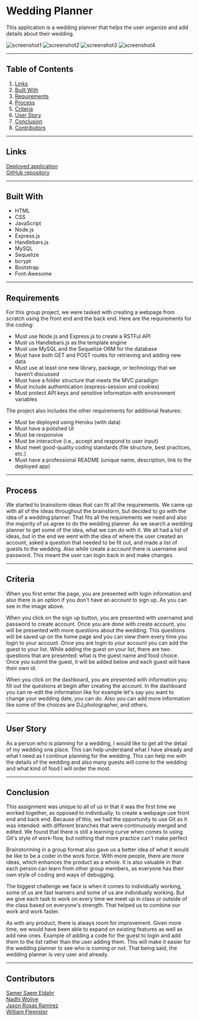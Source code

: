 # **Wedding Planner**
This application is a wedding planner that helps the user organize and add details about their wedding. 

![screenshot1](./Assets/Screenshot-1.png.png)
![screenshot2](./Assets/Screenshot-2.png.png)
![screenshot3](./Assets/Screenshot-3.png.png)
![screenshot4](./Assets/Screenshot-4.png.png)

---

## **Table of Contents**

1. [Links](#Links)
2. [Built With](#Built-With)
3. [Requirements](#Requirements)
1. [Process](#Process)
1. [Criteria](#Criteria)
1. [User Story](#User-Story)
1. [Conclusion](#Conclusion)
4. [Contributors](#Contributors)

---

## **Links**

[Deployed application](https://sheltered-river-46463.herokuapp.com/)\
[GitHub repository](https://github.com/samersaemeldahr/Wedding-Planner)

---

## **Built With**

* HTML
* CSS
* JavaScript
* Node.js
* Express.js
* Handlebars.js
* MySQL
* Sequelize
* bcrypt
* Bootstrap
* Font-Awesome

---

## **Requirements**

For this group project, we were tasked with creating a webpage from scratch using the front end and the back end. Here are the requirements for the coding:

   * Must use Node.js and Express.js to create a RSTFul API
   * Must us Handlebars.js as the template engine
   * Must use MySQL and the Sequelize ORM for the database
   * Must have both GET and POST routes for retrieving and adding new data
   * Must use at least one new library, package, or technology that we haven’t discussed
   * Must have a folder structure that meets the MVC paradigm
   * Must include authentication (express-session and cookies)
   * Must protect API keys and sensitive information with environment variables

The project also includes the other requirements for additional features:
  
   * Must be deployed using Heroku (with data)
   * Must have a polished UI
   * Must be responsive
   * Must be interactive (i.e., accept and respond to user input)
   * Must meet good-quality coding standards (file structure, best practices, etc.)
   * Must have a professional README (unique name, description, link to the deployed app)

---

## **Process**

We started to brainstorm ideas that can fit all the requirements. We came up with all of the ideas throughout the brainstorm, but decided to go with the idea of a wedding planner. That fits all the requirements we need and also the majority of us agree to do the wedding planner. As we search a wedding planner to get some of the idea, what we can do with it. We all had a list of ideas, but in the end we went with the idea of where the user created an account, asked a question that needed to be fit out, and made a list of guests to the wedding. Also while create a account there is username and password. This meant the user can login back in and make changes.

---

## **Criteria**

When you first enter the page, you are presented with login information and also there is an option if you don't have an account to sign up. As you can see in the image above.

When you click on the sign up button, you are presented with usernamd and password to create account. Once you are done with create account, you will be presented with more questions about the wedding. This questions will be saved up on the home page and you can view them every time you login to your account. Once you are login to your account you can add the guest to your list. While adding the guest on your list, there are two questions that are presented: what is the guest name and food choice. Once you submit the guest, it will be added below and each guest will have their own id.

When you click on the dashboard, you are presented with information you fill out the questions at begin after creating the account. In the dashboard you can re-edit the information like for example let's say you want to change your wedding date, you can do. Also you can add more information like some of the choices are DJ,photographer, and others.

---

## **User Story**

As a person who is planning for a wedding, I would like to get all the detail of my wedding one place. This can help understand what I have already and what I need as I continue planning for the wedding. This can help me with the details of the wedding and also many guests will come to the wedding and what kind of food I will order the most.

---

## **Conclusion**

This assignment was unique to all of us in that it was the first time we worked together, as opposed to individually, to create a webpage use front end and back end. Because of this, we had the opportunity to use Git as it was intended: with different branches that were continuously merged and edited. We found that there is still a learning curve when comes to using Git's style of work-flow, but nothing that more practice can't make perfect

Brainstorming in a group format also gave us a better idea of what it would be like to be a coder in the work force. With more people, there are more ideas, which enhances the product as a whole. It is also valuable in that each person can learn from other group members, as everyone has their own style of coding and ways of debugging.

The biggest challenge we face is when it comes to individually working, some of us are fast learners and some of us are individually working. But we give each task to work on every time we meet up in class or outside of the class based on everyone's strength. That helped us to combine our work and work faster.

As with any product, there is always room for improvement. Given more time, we would have been able to expand on existing features as well as add new ones. Example of adding a code for the guest to login and add them to the list rather than the user adding them. This will make it easier for the wedding planner to see who is coming or not. That being said, the wedding planner is very user and already.

---

## **Contributors**

[Samer Saem Eldahr](https://github.com/samersaemeldahr)\
[Nadhi Woliye](https://github.com/nadhiiw)\
[Jason Rosas Ramirez](https://github.com/Jasonrosasramirez)\
[William Flemister](https://github.com/DW568)